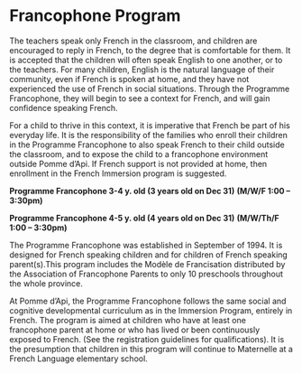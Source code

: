 # Francophone Program

The teachers speak only French in the classroom, and children are encouraged to reply in French, to the degree that is comfortable for them. It is accepted that the children will often speak English to one another, or to the teachers. For many children, English is the natural language of their community, even if French is spoken at home, and they have not experienced the use of French in social situations. Through the Programme Francophone, they will begin to see a context for French, and will gain confidence speaking French.

For a child to thrive in this context, it is imperative that French be part of his everyday life. It is the responsibility of the families who enroll their children in the Programme Francophone to also speak French to their child outside the classroom, and to expose the child to a francophone environment outside Pomme d’Api. If French support is not provided at home, then enrollment in the French Immersion program is suggested.

__Programme Francophone 3-4 y. old (3 years old on Dec 31)__
__(M/W/F 1:00 – 3:30pm)__

__Programme Francophone 4-5 y. old (4 years old on Dec 31)__
__(M/W/Th/F 1:00 – 3:30pm)__

The Programme Francophone was established in September of 1994. It is designed for French speaking children and for children of French speaking parent(s).This program includes the Modèle de Francisation distributed by the Association of Francophone Parents to only 10 preschools throughout the whole province. 

At Pomme d’Api, the Programme Francophone follows the same social and cognitive developmental curriculum as in the Immersion Program, entirely in French. The program is aimed at children who have at least one francophone parent at home or who has lived or been continuously exposed to French. (See the registration guidelines for qualifications). It is the presumption that children in this program will continue to Maternelle at a French Language elementary school.